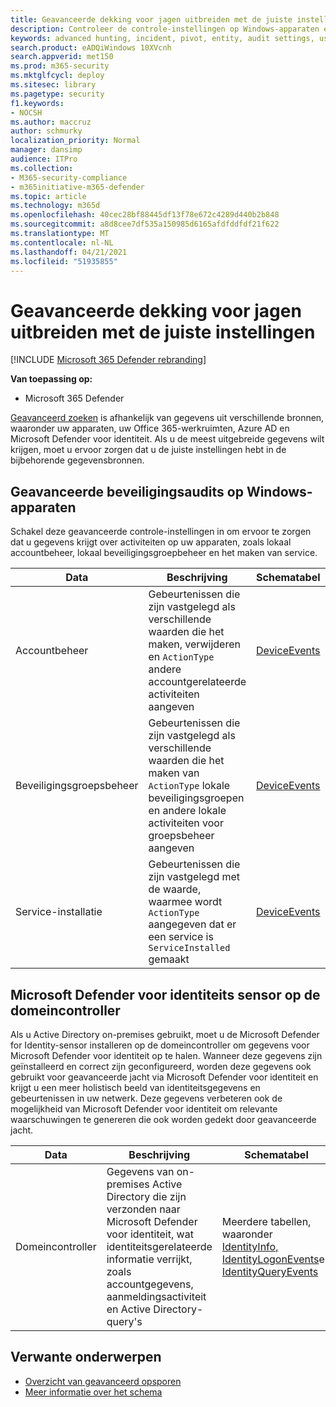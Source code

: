 ```yaml
---
title: Geavanceerde dekking voor jagen uitbreiden met de juiste instellingen
description: Controleer de controle-instellingen op Windows-apparaten en andere instellingen om ervoor te zorgen dat u de meest uitgebreide gegevens krijgt in geavanceerde jacht
keywords: advanced hunting, incident, pivot, entity, audit settings, user account management, security group management, threat hunting, cyber threat hunting, search, query, telemetry, Microsoft 365, Microsoft 365 Defender
search.product: eADQiWindows 10XVcnh
search.appverid: met150
ms.prod: m365-security
ms.mktglfcycl: deploy
ms.sitesec: library
ms.pagetype: security
f1.keywords:
- NOCSH
ms.author: maccruz
author: schmurky
localization_priority: Normal
manager: dansimp
audience: ITPro
ms.collection:
- M365-security-compliance
- m365initiative-m365-defender
ms.topic: article
ms.technology: m365d
ms.openlocfilehash: 40cec28bf88445df13f78e672c4289d440b2b848
ms.sourcegitcommit: a8d8cee7df535a150985d6165afdfddfdf21f622
ms.translationtype: MT
ms.contentlocale: nl-NL
ms.lasthandoff: 04/21/2021
ms.locfileid: "51935855"
---
```

# <a name="extend-advanced-hunting-coverage-with-the-right-settings"></a>Geavanceerde dekking voor jagen uitbreiden met de juiste instellingen

[!INCLUDE [Microsoft 365 Defender rebranding](../includes/microsoft-defender.md)]


**Van toepassing op:**
- Microsoft 365 Defender

[Geavanceerd zoeken](advanced-hunting-overview.md) is afhankelijk van gegevens uit verschillende bronnen, waaronder uw apparaten, uw Office 365-werkruimten, Azure AD en Microsoft Defender voor identiteit. Als u de meest uitgebreide gegevens wilt krijgen, moet u ervoor zorgen dat u de juiste instellingen hebt in de bijbehorende gegevensbronnen.

## <a name="advanced-security-auditing-on-windows-devices"></a>Geavanceerde beveiligingsaudits op Windows-apparaten
Schakel deze geavanceerde controle-instellingen in om ervoor te zorgen dat u gegevens krijgt over activiteiten op uw apparaten, zoals lokaal accountbeheer, lokaal beveiligingsgroepbeheer en het maken van service.

| Data | Beschrijving | Schematabel | Configureren |
| --- | --- | --- | --- |
| Accountbeheer | Gebeurtenissen die zijn vastgelegd als verschillende waarden die het maken, verwijderen en `ActionType` andere accountgerelateerde activiteiten aangeven | [DeviceEvents](advanced-hunting-deviceevents-table.md) | - Een geavanceerd beveiligingsauditbeleid implementeren: [Gebruikersaccountbeheer controleren](/windows/security/threat-protection/auditing/audit-user-account-management)<br> - [Meer informatie over geavanceerd beveiligingsauditbeleid](/windows/security/threat-protection/auditing/advanced-security-auditing) |
| Beveiligingsgroepsbeheer | Gebeurtenissen die zijn vastgelegd als verschillende waarden die het maken van `ActionType` lokale beveiligingsgroepen en andere lokale activiteiten voor groepsbeheer aangeven | [DeviceEvents](advanced-hunting-deviceevents-table.md) | - Een geavanceerd beveiligingsauditbeleid implementeren: [Beveiligingsgroepsbeheer controleren](/windows/security/threat-protection/auditing/audit-security-group-management)<br> - [Meer informatie over geavanceerd beveiligingsauditbeleid](/windows/security/threat-protection/auditing/advanced-security-auditing) |
| Service-installatie | Gebeurtenissen die zijn vastgelegd met de waarde, waarmee wordt `ActionType` aangegeven dat er een service is `ServiceInstalled` gemaakt | [DeviceEvents](advanced-hunting-deviceevents-table.md) | - Een geavanceerd beveiligingsauditbeleid implementeren: [Systeemextensie voor auditbeveiliging](/windows/security/threat-protection/auditing/audit-security-system-extension)<br> - [Meer informatie over geavanceerd beveiligingsauditbeleid](/windows/security/threat-protection/auditing/advanced-security-auditing) |

## <a name="microsoft-defender-for-identity-sensor-on-the-domain-controller"></a>Microsoft Defender voor identiteits sensor op de domeincontroller
Als u Active Directory on-premises gebruikt, moet u de Microsoft Defender for Identity-sensor installeren op de domeincontroller om gegevens voor Microsoft Defender voor identiteit op te halen. Wanneer deze gegevens zijn geïnstalleerd en correct zijn geconfigureerd, worden deze gegevens ook gebruikt voor geavanceerde jacht via Microsoft Defender voor identiteit en krijgt u een meer holistisch beeld van identiteitsgegevens en gebeurtenissen in uw netwerk. Deze gegevens verbeteren ook de mogelijkheid van Microsoft Defender voor identiteit om relevante waarschuwingen te genereren die ook worden gedekt door geavanceerde jacht. 

| Data | Beschrijving | Schematabel | Configureren |
| --- | --- | --- | --- |
| Domeincontroller | Gegevens van on-premises Active Directory die zijn verzonden naar Microsoft Defender voor identiteit, wat identiteitsgerelateerde informatie verrijkt, zoals accountgegevens, aanmeldingsactiviteit en Active Directory-query's | Meerdere tabellen, waaronder [IdentityInfo,](advanced-hunting-identityinfo-table.md) [IdentityLogonEvents](advanced-hunting-identitylogonevents-table.md)en [IdentityQueryEvents](advanced-hunting-identityqueryevents-table.md)  | - [De Microsoft Defender for Identity-sensor installeren](/azure-advanced-threat-protection/install-atp-step4)<br>- [Relevante Windows-gebeurtenissen in- en uit-](/azure-advanced-threat-protection/configure-event-collection) |

## <a name="related-topics"></a>Verwante onderwerpen
- [Overzicht van geavanceerd opsporen](advanced-hunting-overview.md)
- [Meer informatie over het schema](advanced-hunting-schema-tables.md)